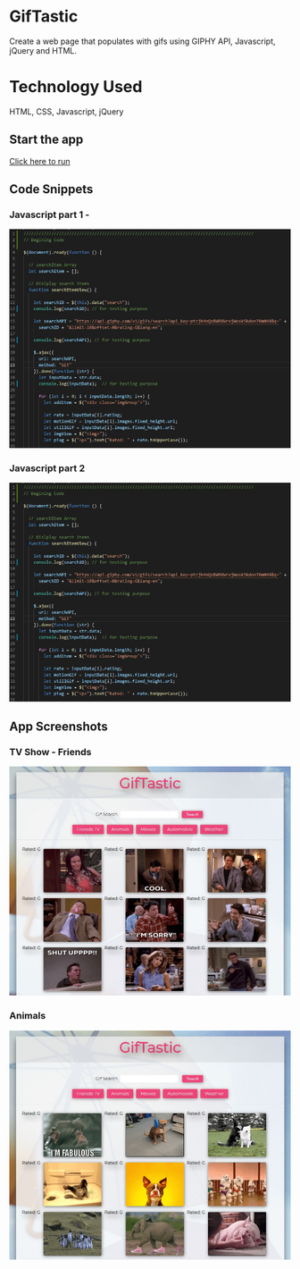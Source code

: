# GifTastic
Create a web page that populates with gifs using GIPHY API, Javascript, jQuery and HTML.

# Technology Used
HTML, CSS, Javascript, jQuery

## Start the app
[Click here to run](https://monksedo.github.io/GifTastic/)

## Code Snippets
### Javascript part 1 - 
![Java code 01](assets/images/1js.jpg)

### Javascript part 2 
![Java code 02](assets/images/2js.jpg)

## App Screenshots
### TV Show - Friends
![Friends](assets/images/1giftastic.jpg)

### Animals
![Animals](assets/images/2giftastic.jpg)
